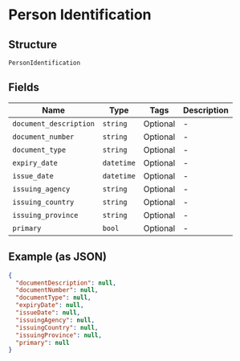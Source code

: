 
# Person Identification

## Structure

`PersonIdentification`

## Fields

| Name | Type | Tags | Description |
|  --- | --- | --- | --- |
| `document_description` | `string` | Optional | - |
| `document_number` | `string` | Optional | - |
| `document_type` | `string` | Optional | - |
| `expiry_date` | `datetime` | Optional | - |
| `issue_date` | `datetime` | Optional | - |
| `issuing_agency` | `string` | Optional | - |
| `issuing_country` | `string` | Optional | - |
| `issuing_province` | `string` | Optional | - |
| `primary` | `bool` | Optional | - |

## Example (as JSON)

```json
{
  "documentDescription": null,
  "documentNumber": null,
  "documentType": null,
  "expiryDate": null,
  "issueDate": null,
  "issuingAgency": null,
  "issuingCountry": null,
  "issuingProvince": null,
  "primary": null
}
```

